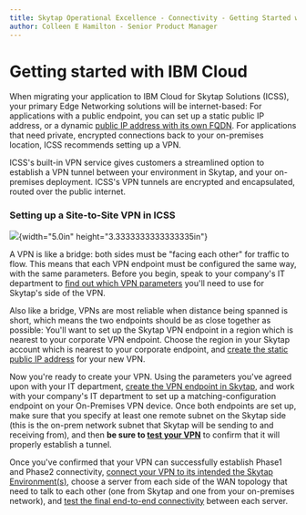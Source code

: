 ```yaml
---
title: Skytap Operational Excellence - Connectivity - Getting Started with IBM Cloud Networking
author: Colleen E Hamilton - Senior Product Manager
---
```


# **Getting started with IBM Cloud**

When migrating your application to IBM Cloud for Skytap Solutions
(ICSS), your primary Edge Networking solutions will be internet-based:
For applications with a public endpoint, you can set up a static public
IP address, or a dynamic [public IP address with its own
FQDN](https://help.skytap.com/comparing-static-and-dynamic-public-ip-addresses.html).
For applications that need private, encrypted connections back to your
on-premises location, ICSS recommends setting up a VPN.

ICSS's built-in VPN service gives customers a streamlined option to
establish a VPN tunnel between your environment in Skytap, and your
on-premises deployment. ICSS's VPN tunnels are encrypted and
encapsulated, routed over the public internet.

### Setting up a Site-to-Site VPN in ICSS

![](I:\Repos\Skytap\WAF\operations\Connectivity/media/image2.png){width="5.0in"
height="3.3333333333333335in"}

A VPN is like a bridge: both sides must be "facing each other" for
traffic to flow. This means that each VPN endpoint must be configured
the same way, with the same parameters. Before you begin, speak to your
company's IT department to [find out which VPN
parameters](https://help.skytap.com/wan-vpn-configuration-parameters.html)
you'll need to use for Skytap\'s side of the VPN.

Also like a bridge, VPNs are most reliable when distance being spanned
is short, which means the two endpoints should be as close together as
possible: You'll want to set up the Skytap VPN endpoint in a region
which is nearest to your corporate VPN endpoint. Choose the region in
your Skytap account which is nearest to your corporate endpoint, and
[create the static public IP
address](https://help.skytap.com/managing-public-ip-addresses.html#AddingastaticpublicIPaddresstoyouraccount)
for your new VPN.

Now you're ready to create your VPN. Using the parameters you've agreed
upon with your IT department, [create the VPN endpoint in
Skytap,](https://help.skytap.com/wan-create-vpn.html) and work with your
company\'s IT department to set up a matching-configuration endpoint on
your On-Premises VPN device. Once both endpoints are set up, make sure
that you specify at least one remote subnet on the Skytap side (this is
the on-prem network subnet that Skytap will be sending to and receiving
from), and then **be sure to [test your
VPN](https://help.skytap.com/wan-testing.html#Test_the_VPN)** to confirm
that it will properly establish a tunnel.

Once you've confirmed that your VPN can successfully establish Phase1
and Phase2 connectivity, [connect your VPN to its intended the Skytap
Environment(s)](https://help.skytap.com/wan-connecting-environments-to-vpn-or-pnc.html#Connect),
choose a server from each side of the WAN topology that need to talk to
each other (one from Skytap and one from your on-premises network), and
[test the final end-to-end
connectivity](https://help.skytap.com/wan-testing.html#Further) between
each server.
